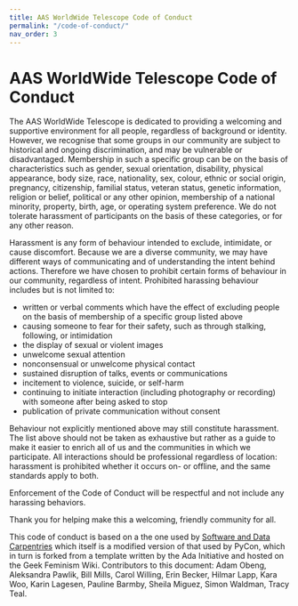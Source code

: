 ```yaml
---
title: AAS WorldWide Telescope Code of Conduct
permalink: "/code-of-conduct/"
nav_order: 3
---
```


<!-- TODO: this duplicates what's in `wwt-documentation` -->

# AAS WorldWide Telescope Code of Conduct

The AAS WorldWide Telescope is dedicated to providing a welcoming and
supportive environment for all people, regardless of background or identity.
However, we recognise that some groups in our community are subject to
historical and ongoing discrimination, and may be vulnerable or disadvantaged.
Membership in such a specific group can be on the basis of characteristics
such as gender, sexual orientation, disability, physical appearance, body
size, race, nationality, sex, colour, ethnic or social origin, pregnancy,
citizenship, familial status, veteran status, genetic information, religion or
belief, political or any other opinion, membership of a national minority,
property, birth, age, or operating system preference. We do not tolerate
harassment of participants on the basis of these categories, or for any other
reason.

Harassment is any form of behaviour intended to exclude, intimidate, or cause
discomfort. Because we are a diverse community, we may have different ways of
communicating and of understanding the intent behind actions. Therefore we
have chosen to prohibit certain forms of behaviour in our community,
regardless of intent. Prohibited harassing behaviour includes but is not
limited to:

- written or verbal comments which have the effect of excluding people on the
  basis of membership of a specific group listed above
- causing someone to fear for their safety, such as through stalking,
  following, or intimidation
- the display of sexual or violent images
- unwelcome sexual attention
- nonconsensual or unwelcome physical contact
- sustained disruption of talks, events or communications
- incitement to violence, suicide, or self-harm
- continuing to initiate interaction (including photography or recording) with
  someone after being asked to stop
- publication of private communication without consent

Behaviour not explicitly mentioned above may still constitute harassment. The
list above should not be taken as exhaustive but rather as a guide to make it
easier to enrich all of us and the communities in which we participate. All
interactions should be professional regardless of location: harassment is
prohibited whether it occurs on- or offline, and the same standards apply to
both.

Enforcement of the Code of Conduct will be respectful and not include any
harassing behaviors.

Thank you for helping make this a welcoming, friendly community for all.

This code of conduct is based on a the one used by
[Software and Data Carpentries](https://software-carpentry.org/conduct/) which
itself is a modified version of that used by PyCon, which in turn is forked
from a template written by the Ada Initiative and hosted on the Geek Feminism
Wiki. Contributors to this document: Adam Obeng, Aleksandra Pawlik, Bill
Mills, Carol Willing, Erin Becker, Hilmar Lapp, Kara Woo, Karin Lagesen,
Pauline Barmby, Sheila Miguez, Simon Waldman, Tracy Teal.
